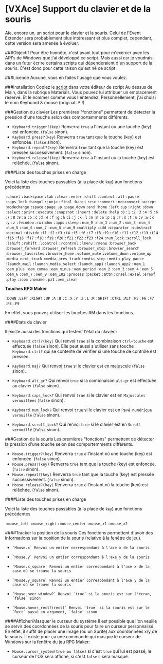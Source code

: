 [VXAce] Support du clavier et de la souris
=======================

Aie, encore un, un script pour le clavier et la souris. Celui de l'Event Extender sera probablement plus intéressant et plus complet, cependant, cette version
sera amenée à évoluer.

###Objectif
Pour être honnête, c'est avant tout pour m'exercer avec les API's de Windows que j'ai développé ce script. Mais aussi car je voudrais, dans un futur écrire certains scripts qui dépenderaient d'un support de la souris. C'est donc pour 
cette raison qu'est né ce script.

###Licence 
Aucune, vous en faites l'usage que vous voulez.

###Installation
Copiez le [script](https://github.com/nukiFW/RPGMaker/blob/master/MouseAndKeyboard/script.rb) dans votre éditeur de script Au dessus de Main, dans la rubrique Materials. Vous pouvez lui attribuer un emplacement réservé. Et le nommer comme vous l'entendez. Personnellement, j'ai choisi le nom Keyboard & mouse (original :P !)

###Gestion du clavier
Les premières "fonctions" permettent de détecter la pression d'une touche selon des comportemments différents. 

*   `Keyboard.trigger?(key)` Renverra `true` a l'instant où une touche (key) est enfoncée. (`false` sinon).
*   `Keyboard.press?(key)` Renverra `true` tant que la touche (key) est enfoncée. (`false` sinon).
*   `Keyboard.repeat?(key)` Renverra `true` tant que la touche (key) est pressée successivement. (`false` sinon).
*   `Keyboard.release?(key)` Renverra `true` à l'instant où la touche (key) est relâchée. (`false` sinon).

####Liste des touches prises en charge

Voici la liste des touches passables (à la place de `key`) aux fonctions précédentes

`:cancel` `:backspace` `:tab` `:clear` `:enter` `:shift` `:control` `:alt` `:pause` `:caps_lock` `:hangul` `:junja` `:final` `:kanji` `:esc` `:convert` `:nonconvert` `:accept` `:modechange` `:space` `:page_up` `:page_down` `:end` `:home` `:left` `:up` `:right` `:down` `:select` `:print` `:execute` `:snapshot` `:insert` `:delete` `:help` `:0` `:1` `:2` `:3` `:4` `:5` `:6` `:7` `:8` `:9` `:a` `:b` `:c` `:d` `:e` `:f` `:g` `:h` `:i` `:j` `:k` `:l` `:m` `:n` `:o` `:p` `:q` `:r` `:s` `:t` `:u` `:v` `:w` `:x` `:y` `:z` `:lwindow` `:rwindow` `:apps` `:sleep` `:num_0` `:num_1` `:num_2` `:num_3` `:num_4` `:num_5` `:num_6` `:num_7` `:num_8` `:num_9` `:multiply` `:add` `:separator` `:substract` `:decimal` `:divide` `:f1` `:f2` `:f3` `:f4` `:f5` `:f6` `:f7` `:f8` `:f9` `:f10` `:f11` `:f12` `:f13` `:f14` `:f15` `:f16` `:f17` `:f18` `:f19` `:f20` `:f21` `:f22` `:f23` `:f24` `:num_lock` `:scroll_lock` `:lshift` `:rshift` `:lcontrol` `:rcontrol` `:lmenu` `:rmenu` `:browser_back` `:browser_forward` `:browser_refresh` `:browser_stop` `:browser_search` `:browser_favorites` `:browser_home` `:volume_mute` `:volume_down` `:volume_up` `:media_next_track` `:media_prev_track` `:media_stop` `:media_play_pause` `:launch_mail` `:launch_media_select` `:launch_app1` `:launch_app2` `:oem_1` `:oem_plus` `:oem_comma` `:oem_minus` `:oem_period` `:oem_2` `:oem_3` `:oem_4` `:oem_5` `:oem_6` `:oem_7` `:oem_8` `:oem_102` `:process` `:packet` `:attn` `:crsel` `:exsel` `:ereof` `:play` `:zoom` `:noname` `:pa1` `:oem_clear` 

__Touches RPG Maker__

`:DOWN` `:LEFT` `:RIGHT` `:UP` `:A` `:B` `:C` `:X` `:Y` `:Z` `:L` `:R` `:SHIFT` `:CTRL` `:ALT` `:F5` `:F6` `:F7` `:F8` `:F9`

En effet, vous pouvez utiliser les touches RM dans les fonctions.

####Etats du clavier

Il existe aussi des fonctions qui testent l'état du clavier : 

*    `Keyboard.ctrl?(key)` Qui renvoi `true` si la combinaison `ctrl+touche` est 
effectuée (`false` sinon). Elle peut aussi s'utiliser sans touche `Keyboard.ctrl?` qui se contente de vérifier si une touche de contrôle est pressée.

*    `Keyboard.maj?` Qui renvoi `true` si le clavier est en majuscule (`false` sinon).
*    `Keyboard.alt_gr?` Qui renvoi `true` si la combinaison `alt-gr` est effectuée au clavier (`false` sinon).
*    `Keyboard.caps_lock?` Qui renvoi `true` si le clavier est en `Majuscules verouillées` (`false` sinon).
*    `Keyboard.num_lock?` Qui renvoi `true` si le clavier est en `Pavé numérique verouillé` (`false` sinon).
*    `Keyboard.scroll_lock?` Qui renvoi `true` si le clavier est en `Scroll verouillé` (`false` sinon).


###Gestion de la souris
Les premières "fonctions" permettent de détecter la pression d'une touche selon des comportemments différents. 

*   `Mouse.trigger?(key)` Renverra `true` a l'instant où une touche (key) est enfoncée. (`false` sinon).
*   `Mouse.press?(key)` Renverra `true` tant que la touche (key) est enfoncée. (`false` sinon).
*   `Mouse.repeat?(key)` Renverra `true` tant que la touche (key) est pressée successivement. (`false` sinon).
*   `Mouse.release?(key)` Renverra `true` à l'instant où la touche (key) est relâchée. (`false` sinon).

####Liste des touches prises en charge

Voici la liste des touches passables (à la place de `key`) aux fonctions précédentes

`:mouse_left` `:mouse_right` `:mouse_center` `:mouse_x1` `:mouse_x2`

####Tracker la position de la souris
Ces fonctions permettent d'avoir des informations sur la position de la souris (relative à la fenêtre de jeu).

*     `Mouse.x` Renvoi un entier correspondant à l'axe x de la souris
*     `Mouse.y` Renvoi un entier correspondant à l'axe y de la souris
*     `Mouse.x_square` Renvoi un entier correspondant à l'axe x de la case où se trouve la souris
*     `Mouse.y_square` Renvoi un entier correspondant à l'axe y de la case où se trouve la souris
*     `Mouse.over_window?` Renvoi `true` si la souris est sur l'écran, `false` sinon
*     `Mouse.hover_rect?(rect)` Renvoi `true` si la souris est sur le `Rect` passé en argument, `false` sinon

####Afficher/Masquer le curseur du système
Il est possible que l'on veuille se servir des coordonnées de la souris pour faire un curseur personnalisé. 
En effet, il suffit de placer une image (ou un Sprite) aux coordonnées x/y de la souris. Il existe pour ça une 
commande qui masque le curseur de Windows sur la fenêtre du jeu RPG Maker:

* `Mouse.cursor_system(true ou false)` si c'est `true` qui lui est passé, le curseur de l'OS sera affiché, si c'est 
`false` il sera masqué.